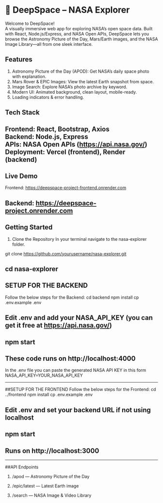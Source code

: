 # 🚀 DeepSpace – NASA Explorer

Welcome to DeepSpace!  
A visually immersive web app for exploring NASA’s open space data. Built with React, Node.js/Express, and NASA Open APIs, 
DeepSpace lets you browse the Astronomy Picture of the Day, Mars/Earth images, and the NASA Image Library—all from one sleek interface.

## Features

1. Astronomy Picture of the Day (APOD): Get NASA’s daily space photo with explanation.  
2. Mars Rover & EPIC Images: View the latest Earth snapshot from space.  
3. Image Search: Explore NASA’s photo archive by keyword.  
4. Modern UI: Animated background, clean layout, mobile-ready.  
5. Loading indicators & error handling.

## Tech Stack
Frontend: React, Bootstrap, Axios  
Backend: Node.js, Express  
APIs: NASA Open APIs (https://api.nasa.gov/)  
Deployment: Vercel (frontend), Render (backend)
----------------------------------------------------------------------
## Live Demo
Frontend: https://deepspace-project-frontend.onrender.com

Backend: https://deepspace-project.onrender.com
----------------------------------------------------------------------
## Getting Started
1. Clone the Repository
In your terminal navigate to the nasa-explorer folder.

git clone https://github.com/yourusername/nasa-explorer.git

cd nasa-explorer
----------------------------------------------------------------------
## SETUP FOR THE BACKEND
Follow the below steps for the Backend:
cd backend
npm install
cp .env.example .env
## Edit .env and add your NASA_API_KEY (you can get it free at https://api.nasa.gov/)
## npm start
## These code runs on http://localhost:4000

In the .env file you can paste the generated NASA API KEY in this form NASA_API_KEY=YOUR_NASA_API_KEY

----------------------------------------------------------------------
##SETUP FOR THE FRONTEND
Follow the below steps for the Frontend:
cd ../frontend
npm install
cp .env.example .env
## Edit .env and set your backend URL if not using localhost
## npm start
## Runs on http://localhost:3000

----------------------------------------------------------------------
##API Endpoints
1. /apod — Astronomy Picture of the Day

2. /epic/latest — Latest Earth image

3. /search — NASA Image & Video Library

  


  
